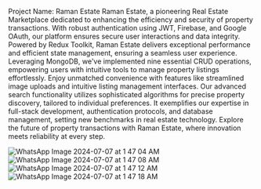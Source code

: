 Project Name: Raman Estate
Raman Estate, a pioneering Real Estate Marketplace dedicated to enhancing the efficiency and security of property transactions. With robust authentication using JWT, Firebase, and Google OAuth, our platform ensures secure user interactions and data integrity.
Powered by Redux Toolkit, Raman Estate delivers exceptional performance and efficient state management, ensuring a seamless user experience. Leveraging MongoDB, we've implemented nine essential CRUD operations, empowering users with intuitive tools to manage property listings effortlessly.
Enjoy unmatched convenience with features like streamlined image uploads and intuitive listing management interfaces. Our advanced search functionality utilizes sophisticated algorithms for precise property discovery, tailored to individual preferences.
It exemplifies our expertise in full-stack development, authentication protocols, and database management, setting new benchmarks in real estate technology. Explore the future of property transactions with Raman Estate, where innovation meets reliability at every step.

![WhatsApp Image 2024-07-07 at 1 47 04 AM](https://github.com/rmnvg/Raman-Estate/assets/121239176/a5c539d0-1ccf-444a-9dff-307412511c5b)
![WhatsApp Image 2024-07-07 at 1 47 08 AM](https://github.com/rmnvg/Raman-Estate/assets/121239176/c0fd01ce-4bb6-4649-8cf8-eafa0693f0e5)
![WhatsApp Image 2024-07-07 at 1 47 12 AM](https://github.com/rmnvg/Raman-Estate/assets/121239176/2eab4646-0155-456d-b643-9bbaa373ee59)
![WhatsApp Image 2024-07-07 at 1 47 18 AM](https://github.com/rmnvg/Raman-Estate/assets/121239176/09ffe791-1a0f-455a-951d-3814985ac272)



